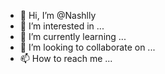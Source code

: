 - 👋 Hi, I’m @Nashlly
- 👀 I’m interested in ...
- 🌱 I’m currently learning ...
- 💞️ I’m looking to collaborate on ...
- 📫 How to reach me ...

<!---
Nashlly/Nashlly is a ✨ special ✨ repository because its `README.md` (this file) appears on your GitHub profile.
You can click the Preview link to take a look at your changes.
--->
